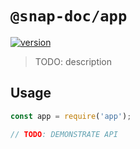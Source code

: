 # `@snap-doc/app`

[![version](https://img.shields.io/npm/v/@snap-doc/app.svg)](https://www.npmjs.com/package/@snap-doc/app)

> TODO: description

## Usage

```ts
const app = require('app');

// TODO: DEMONSTRATE API
```
